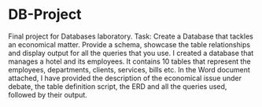 # DB-Project
Final project for Databases laboratory. Task: Create a Database that tackles an economical matter. Provide a schema, showcase the table relationships and display output for all the queries that you use. I created a database that manages a hotel and its employees. It contains 10 tables that represent the employees, departments, clients, services, bills etc. In the Word document attached, I have provided the description of the economical issue under debate, the table definition script, the ERD and all the queries used, followed by their output.
